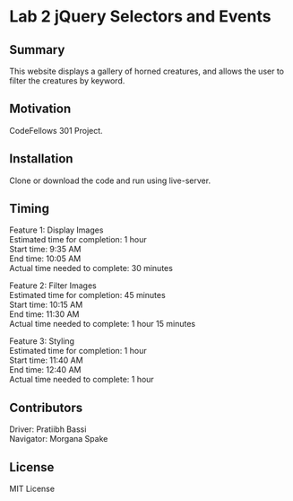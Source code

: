 # Lab 2 jQuery Selectors and Events   
  
## Summary  
  
This website displays a gallery of horned creatures, and allows the user to filter the creatures by keyword.  
  
## Motivation  
  
CodeFellows 301 Project.  
  
## Installation    
  
Clone or download the code and run using live-server.  
  
## Timing  
  
Feature 1: Display Images  
Estimated time for completion: 1 hour  
Start time: 9:35 AM  
End time: 10:05 AM  
Actual time needed to complete: 30 minutes  
  
Feature 2: Filter Images  
Estimated time for completion: 45 minutes  
Start time: 10:15 AM  
End time: 11:30 AM  
Actual time needed to complete: 1 hour 15 minutes  
  
Feature 3: Styling  
Estimated time for completion: 1 hour  
Start time: 11:40 AM  
End time: 12:40 AM  
Actual time needed to complete: 1 hour  

## Contributors  

Driver: Pratiibh Bassi  
Navigator: Morgana Spake  

## License  

MIT License    